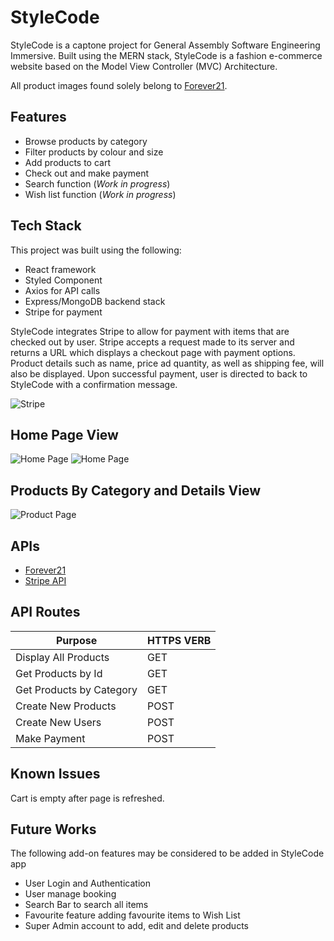 # StyleCode

StyleCode is a captone project for General Assembly Software Engineering Immersive. Built using the MERN stack, StyleCode 
is a fashion e-commerce website based on the Model View Controller (MVC) Architecture. 

All product images found solely belong to [Forever21](https://www.forever21.com).

## Features

- Browse products by category
- Filter products by colour and size
- Add products to cart
- Check out and make payment
- Search function (*Work in progress*)
- Wish list function (*Work in progress*)

## Tech Stack

This project was built using the following:

- React framework 
- Styled Component 
- Axios for API calls
- Express/MongoDB backend stack
- Stripe for payment

StyleCode integrates Stripe to allow for payment with items that are checked out by user. Stripe accepts a request made to its server and returns a URL which displays a checkout page with payment options. Product details such as name, price ad quantity, as well as shipping fee, will also be displayed. Upon successful payment, user is directed to back to StyleCode with a confirmation message.

![Stripe](https://i.ibb.co/D8qWVqY/Screenshot-2022-05-06-at-3-01-22-PM.png)


## Home Page View

![Home Page](https://i.ibb.co/bWXC3S3/Screenshot-2022-05-06-at-3-04-49-PM.png)
![Home Page](https://i.ibb.co/1XmjWdL/Screenshot-2022-05-06-at-3-00-14-PM.png)

## Products By Category and Details View
![Product Page](https://i.ibb.co/jgPZRhz/Screenshot-2022-05-06-at-3-00-42-PM.png)

## APIs

- [Forever21](https://rapidapi.com/apidojo/api/forever21)
- [Stripe API](https://stripe.com/docs/api)

## API Routes


| Purpose                  | HTTPS VERB |
| ------------------------ | ---------- |
| Display All Products     | GET        |
| Get Products by Id       | GET        |
| Get Products by Category | GET        |
| Create New Products      | POST       |
| Create New Users         | POST       |
| Make Payment             | POST       |


## Known Issues
Cart is empty after page is refreshed.

## Future Works
The following add-on features may be considered to be added in StyleCode app

- User Login and Authentication
- User manage booking
- Search Bar to search all items
- Favourite feature adding favourite items to Wish List
- Super Admin account to add, edit and delete products
